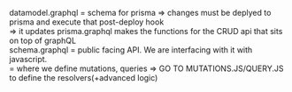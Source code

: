 datamodel.graphql = schema for prisma => changes must be deplyed to prisma and execute that post-deploy hook
<br>
=> it updates prisma.graphql makes the functions for the CRUD api that sits on top of graphQL
<br>
schema.graphql = public facing API. We are interfacing with it with javascript. 
<br>
               = where we define mutations, queries => GO TO MUTATIONS.JS/QUERY.JS to define the resolvers(+advanced logic)
<br>
<br>
<br>
<br>
<br>
<br>
<br>
<br>
<br>
<br>
<br>
<br>
<br>
<br>
<br>
<br>
<br>
<br>
<br>
<br>
<br>
<br>
<br>
<br>
<br>
<br>
<br>
<br>
<br>
<br>
<br>
<br>
<br>
<br>
<br>
<br>
<br>
<br>
<br>
<br>
<br>
<br>
<br>
<br>
<br>
<br>
<br>
<br>
<br>
<br>
<br>
<br>
<br>
<br>
<br>
<br>
<br>
